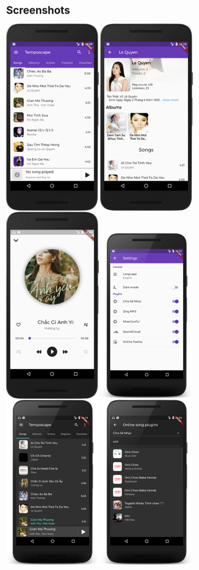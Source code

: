 # Screenshots
<img src="screenshots/songs_tab.png" width="250"/>
<img src="screenshots/artist_screen.png" width="250"/>
<img src="screenshots/main_player.png" width="250"/>
<img src="screenshots/settings_screen.png" width="250"/>
<img src="screenshots/songs_tab_dark.png" width="250"/>
<img src="screenshots/online_search_dark.png" width="250"/>
